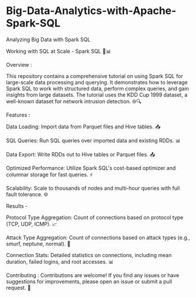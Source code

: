 # Big-Data-Analytics-with-Apache-Spark-SQL
Analyzing Big Data with Spark SQL 

Working with SQL at Scale - Spark SQL 🚀📊
 
Overview :

This repository contains a comprehensive tutorial on using Spark SQL for large-scale data processing and querying. It demonstrates how to leverage Spark SQL to work with structured data, perform complex queries, and gain insights from large datasets. The tutorial uses the KDD Cup 1999 dataset, a well-known dataset for network intrusion detection. 🌐🔍

Features :

Data Loading: Import data from Parquet files and Hive tables. 📥

SQL Queries: Run SQL queries over imported data and existing RDDs. 📊

Data Export: Write RDDs out to Hive tables or Parquet files. 📤

Optimized Performance: Utilize Spark SQL's cost-based optimizer and columnar storage for fast queries. ⚡

Scalability: Scale to thousands of nodes and multi-hour queries with full fault tolerance. 🌐

Results - 

Protocol Type Aggregation: Count of connections based on protocol type (TCP, UDP, ICMP). 📈

Attack Type Aggregation: Count of connections based on attack types (e.g., smurf, neptune, normal). 🚨

Connection Stats: Detailed statistics on connections, including mean duration, failed logins, and root accesses. 📊

Contributing :
Contributions are welcome! If you find any issues or have suggestions for improvements, please open an issue or submit a pull request. 🤝
